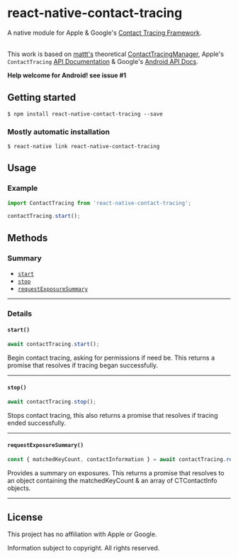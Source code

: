 # react-native-contact-tracing

A native module for Apple & Google's
[Contact Tracing Framework][privacy-preserving contact tracing].

<br>This work is based on [mattt's](https://github.com/mattt) theoretical [ContactTracingManager][ContactTracingManager], Apple's `ContactTracing` [API Documentation][API Docs] & Google's [Android API Docs][Android API Docs].

**Help welcome for Android! see issue #1**

## Getting started

`$ npm install react-native-contact-tracing --save`

### Mostly automatic installation

`$ react-native link react-native-contact-tracing`

## Usage

### Example

```javascript
import ContactTracing from 'react-native-contact-tracing';

contactTracing.start();
```

## Methods

### Summary

* [`start`](#start)
* [`stop`](#stop)
* [`requestExposureSummary`](#requestexposuresummary)

---

### Details

#### `start()`

```javascript
await contactTracing.start();
```

Begin contact tracing, asking for permissions if need be. This returns a promise that resolves if tracing began successfully.

---

#### `stop()`

```javascript
await contactTracing.stop();
```

Stops contact tracing, this also returns a promise that resolves if tracing ended successfully.

---

#### `requestExposureSummary()`

```javascript
const { matchedKeyCount, contactInformation } = await contactTracing.requestExposureSummary();
```

Provides a summary on exposures. This returns a promise that resolves to an object containing the matchedKeyCount & an array of CTContactInfo objects.

---


## License

This project has no affiliation with Apple or Google.

Information subject to copyright.
All rights reserved.

[privacy-preserving contact tracing]: https://www.apple.com/covid19/contacttracing
[ContactTracingManager]: https://gist.github.com/mattt/17c880d64c362b923e13c765f5b1c75a
[API Docs]: https://covid19-static.cdn-apple.com/applications/covid19/current/static/contact-tracing/pdf/ContactTracing-FrameworkDocumentation.pdf
[Android API Docs]: https://www.blog.google/documents/55/Android_Contact_Tracing_API.pdf
